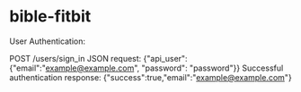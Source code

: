 # bible-fitbit

User Authentication:

POST /users/sign_in
JSON request:
{"api_user":{"email":"example@example.com", "password": "password"}}
Successful authentication response:
{"success":true,"email":"example@example.com"}
